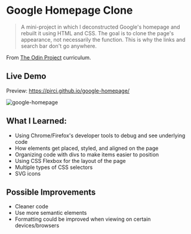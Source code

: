 # Google Homepage Clone

> A mini-project in which I deconstructed Google's homepage and rebuilt it using HTML and CSS. The goal is to clone the page's appearance, not necessarily the function. This is why the links and search bar don't go anywhere.

From [The Odin Project](https://www.theodinproject.com/paths/foundations/courses/foundations/lessons/html-css) curriculum.

## Live Demo

Preview:  https://pirci.github.io/google-homepage/


![google-homepage](demo.gif)



## What I Learned:

- Using Chrome/Firefox's developer tools to debug and see underlying code
- How elements get placed, styled, and aligned on the page
- Organizing code with divs to make items easier to position
- Using CSS Flexbox for the layout of the page
- Multiple types of CSS selectors
- SVG icons


## Possible Improvements

- Cleaner code
- Use more semantic elements
- Formatting could be improved when viewing on certain devices/browsers


